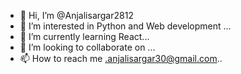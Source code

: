 - 👋 Hi, I’m @Anjalisargar2812
- 👀 I’m interested in Python and Web development ...
- 🌱 I’m currently learning React...
- 💞️ I’m looking to collaborate on ...
- 📫 How to reach me .anjalisargar30@gmail.com..

<!---
Anjalisargar2812/Anjalisargar2812 is a ✨ special ✨ repository because its `README.md` (this file) appears on your GitHub profile.
You can click the Preview link to take a look at your changes.
--->

